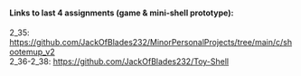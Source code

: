 #### Links to last 4 assignments (game & mini-shell prototype):

2_35: https://github.com/JackOfBlades232/MinorPersonalProjects/tree/main/c/shootemup_v2  
2_36-2_38: https://github.com/JackOfBlades232/Toy-Shell
